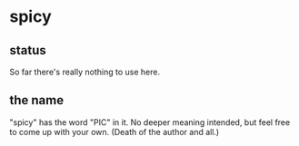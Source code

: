 # spicy

## status

So far there's really nothing to use here.

## the name

"spicy" has the word "PIC" in it. No deeper meaning intended, but feel free to
come up with your own. (Death of the author and all.)

